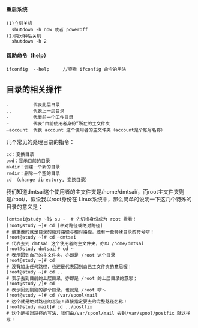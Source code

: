 #### 重启系统
    (1)立刻关机
      shutdown -h now 或者 poweroff
    (2)两分钟后关机
      shutdown -h 2

#### 帮助命令（help）
    ifconfig  --help     //查看 ifconfig 命令的用法


## 目录的相关操作
    .         代表此层目录
    ..        代表上一层目录
    -         代表前一个工作目录
    ~         代表“目前使用者身份”所在的主文件夹
    ~account  代表 account 这个使用者的主文件夹（account是个帐号名称）
    
几个常见的处理目录的指令：

    cd：变换目录
    pwd：显示目前的目录
    mkdir：创建一个新的目录
    rmdir：删除一个空的目录
    cd （change directory, 变换目录）
    
我们知道dmtsai这个使用者的主文件夹是/home/dmtsai/，而root主文件夹则是/root/，假设我以root身份在 Linux系统中，那么简单的说明一下这几个特殊的目录的意义是：

    [dmtsai@study ~]$ su -  # 先切换身份成为 root 看看！
    [root@study ~]# cd [相对路径或绝对路径]
    # 最重要的就是目录的绝对路径与相对路径，还有一些特殊目录的符号啰！
    [root@study ~]# cd ~dmtsai
    # 代表去到 dmtsai 这个使用者的主文件夹，亦即 /home/dmtsai
    [root@study dmtsai]# cd ~
    # 表示回到自己的主文件夹，亦即是 /root 这个目录
    [root@study ~]# cd
    # 没有加上任何路径，也还是代表回到自己主文件夹的意思喔！
    [root@study ~]# cd ..
    # 表示去到目前的上层目录，亦即是 /root 的上层目录的意思；
    [root@study /]# cd -
    # 表示回到刚刚的那个目录，也就是 /root 啰～
    [root@study ~]# cd /var/spool/mail
    # 这个就是绝对路径的写法！直接指定要去的完整路径名称！
    [root@study mail]# cd ../postfix
    # 这个是相对路径的写法，我们由/var/spool/mail 去到/var/spool/postfix 就这样写！
